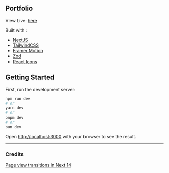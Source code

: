 ## Portfolio

View Live: [here](https://dgdev.vercel.app)

Built with :

- [NextJS](https://nextjs.org)
- [TailwindCSS](https://tailwindcss.com)
- [Framer Motion](https://framer.com/motion)
- [Zod](https://zod.dev/)
- [React Icons](https://react-icons.github.io/react-icons/)

## Getting Started

First, run the development server:

```bash
npm run dev
# or
yarn dev
# or
pnpm dev
# or
bun dev
```

Open [http://localhost:3000](http://localhost:3000) with your browser to see the result.

---

### Credits

[Page view transitions in Next 14](https://twitter.com/asidorenko_/status/1753855972089483567)
